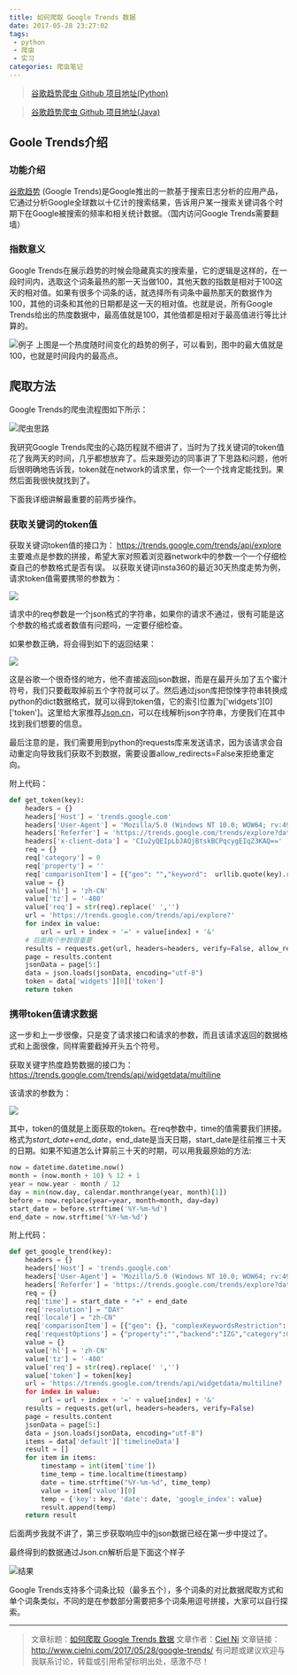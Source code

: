 ```yaml
---
title: 如何爬取 Google Trends 数据
date: 2017-05-28 23:27:02
tags: 
 - python 
 - 爬虫 
 - 实习
categories: 爬虫笔记
---
```


> [谷歌趋势爬虫 Github 项目地址(Python)](https://github.com/NiShuang/google_trends_cralwer)

> [谷歌趋势爬虫 Github 项目地址(Java)](https://github.com/NiShuang/google-trends-crawler-java
)

## Goole Trends介绍

### 功能介绍

[谷歌趋势](https://trends.google.com/trends/) (Google Trends)是Google推出的一款基于搜索日志分析的应用产品，它通过分析Google全球数以十亿计的搜索结果，告诉用户某一搜索关键词各个时期下在Google被搜索的频率和相关统计数据。（国内访问Google Trends需要翻墙）
<!-- more --> 
### 指数意义

Google Trends在展示趋势的时候会隐藏真实的搜索量，它的逻辑是这样的，在一段时间内，选取这个词条最热的那一天当做100，其他天数的指数是相对于100这天的相对值。如果有很多个词条的话，就选择所有词条中最热那天的数据作为100，其他的词条和其他的日期都是这一天的相对值。也就是说，所有Google Trends给出的热度数据中，最高值就是100，其他值都是相对于最高值进行等比计算的。

![例子](http://ww1.sinaimg.cn/large/006HJ39wgy1fg1imshjxyj30w90f2dge.jpg)
上图是一个热度随时间变化的趋势的例子，可以看到，图中的最大值就是100，也就是时间段内的最高点。

## 爬取方法

Google Trends的爬虫流程图如下所示：

![爬虫思路](http://ww3.sinaimg.cn/large/006HJ39wgy1fg1j952jphj30jh056gll.jpg)

我研究Google Trends爬虫的心路历程就不细讲了，当时为了找关键词的token值花了我两天的时间，几乎都想放弃了。后来跟旁边的同事讲了下思路和问题，他听后很明确地告诉我，token就在network的请求里，你一个一个找肯定能找到。果然后面我很快就找到了。

下面我详细讲解最重要的前两步操作。

### 获取关键词的token值

获取关键词token值的接口为： https://trends.google.com/trends/api/explore
主要难点是参数的拼接，希望大家对照着浏览器network中的参数一个一个仔细检查自己的参数格式是否有误。
以获取关键词insta360的最近30天热度走势为例，请求token值需要携带的参数为：

![](http://ww1.sinaimg.cn/large/006HJ39wgy1fg1jwbfqnxj30hy02edfo.jpg)

请求中的req参数是一个json格式的字符串，如果你的请求不通过，很有可能是这个参数的格式或者数值有问题吗，一定要仔细检查。

如果参数正确，将会得到如下的返回结果：

![](http://ww3.sinaimg.cn/large/006HJ39wgy1fg1k5fv5xqj30rk043dfs.jpg)

这是谷歌一个很奇怪的地方，他不直接返回json数据，而是在最开头加了五个蜜汁符号，我们只要截取掉前五个字符就可以了。然后通过json库把惊悚字符串转换成python的dict数据格式，就可以得到token值，它的索引位置为['widgets'][0]['token']。这里给大家推荐[Json.cn](http://json.cn/)，可以在线解析json字符串，方便我们在其中找到我们想要的信息。

最后注意的是，我们需要用到python的requests库来发送请求，因为该请求会自动重定向导致我们获取不到数据，需要设置allow_redirects=False来拒绝重定向。

附上代码：
``` python
def get_token(key):
    headers = {}
    headers['Host'] = 'trends.google.com'
    headers['User-Agent'] = 'Mozilla/5.0 (Windows NT 10.0; WOW64; rv:49.0) Gecko/20100101 Firefox/49.0'
    headers['Referfer'] = 'https://trends.google.com/trends/explore?date=today%201-m&q=' + urllib.quote(key)
    headers['x-client-data'] = 'CIu2yQEIpLbJAQjBtskBCPqcygEIqZ3KAQ=='
    req = {}
    req['category'] = 0
    req['property'] = ''
    req['comparisonItem'] = [{"geo": "","keyword":  urllib.quote(key).replace(' ', '+'),"time":"today+1-m"}]
    value = {}
    value['hl'] = 'zh-CN'
    value['tz'] = '-480'
    value['req'] = str(req).replace(' ','')
    url = 'https://trends.google.com/trends/api/explore?'
    for index in value:
        url = url + index + '=' + value[index] + '&'
    # 后面两个参数很重要
    results = requests.get(url, headers=headers, verify=False, allow_redirects=False)
    page = results.content
    jsonData = page[5:]
    data = json.loads(jsonData, encoding="utf-8")
    token = data['widgets'][0]['token']
    return token
```

### 携带token值请求数据

这一步和上一步很像，只是变了请求接口和请求的参数，而且该请求返回的数据格式和上面很像，同样需要截掉开头五个符号。

获取关键字热度趋势数据的接口为： https://trends.google.com/trends/api/widgetdata/multiline

该请求的参数为：

![](http://ww1.sinaimg.cn/large/006HJ39wgy1fg1kl7kek3j310802zaa2.jpg)

其中，token的值就是上面获取的token。在req参数中，time的值需要我们拼接。格式为*start_date*+*end_date*，end_date是当天日期，start_date是往前推三十天的日期。如果不知道怎么计算前三十天的时期，可以用我最原始的方法:
``` python
now = datetime.datetime.now()
month = (now.month + 10) % 12 + 1
year = now.year - month / 12
day = min(now.day, calendar.monthrange(year, month)[1])
before = now.replace(year=year, month=month, day=day)
start_date = before.strftime('%Y-%m-%d')
end_date = now.strftime('%Y-%m-%d')
```

附上代码：
``` python
def get_google_trend(key):
    headers = {}
    headers['Host'] = 'trends.google.com'
    headers['User-Agent'] = 'Mozilla/5.0 (Windows NT 10.0; WOW64; rv:49.0) Gecko/20100101 Firefox/49.0'
    headers['Referfer'] = 'https://trends.google.com/trends/explore?date=today%201-m&q=' + urllib.quote(key)
    req = {}
    req['time'] = start_date + "+" + end_date
    req['resolution'] = "DAY"
    req['locale'] = "zh-CN"
    req['comparisonItem'] = [{"geo": {}, "complexKeywordsRestriction": {"keyword": [{"type": "BROAD", "value": urllib.quote(key).replace(' ','+')}]}}]
    req['requestOptions'] = {"property":"","backend":"IZG","category":0}
    value = {}
    value['hl'] = 'zh-CN'
    value['tz'] = '-480'
    value['req'] = str(req).replace(' ','')
    value['token'] = token[key]
    url = 'https://trends.google.com/trends/api/widgetdata/multiline?
    for index in value:
        url = url + index + '=' + value[index] + '&'
    results = requests.get(url, headers=headers, verify=False)
    page = results.content
    jsonData = page[5:]
    data = json.loads(jsonData, encoding="utf-8")
    items = data['default']['timelineData']
    result = []
    for item in items:
        timestamp = int(item['time'])
        time_temp = time.localtime(timestamp)
        date = time.strftime("%Y-%m-%d", time_temp)
        value = item['value'][0]
        temp = {'key': key, 'date': date, 'google_index': value}
        result.append(temp)
    return result
```

后面两步我就不讲了，第三步获取响应中的json数据已经在第一步中提过了。

最终得到的数据通过Json.cn解析后是下面这个样子

![结果](http://ww1.sinaimg.cn/large/006HJ39wgy1fg1naam29nj30fl0dv3yu.jpg)

Google Trends支持多个词条比较（最多五个），多个词条的对比数据爬取方式和单个词条类似，不同的是在参数部分需要把多个词条用逗号拼接，大家可以自行探索。

---
> 文章标题：[如何爬取 Google Trends 数据](http://www.cielni.com/2017/05/28/google-trends/)
> 文章作者：[Ciel Ni](http://www.cielni.com/about/)
> 文章链接：http://www.cielni.com/2017/05/28/google-trends/
> 有问题或建议欢迎与我联系讨论，转载或引用希望标明出处，感激不尽！